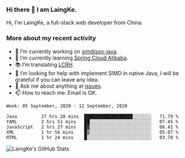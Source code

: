 ### Hi there 👋 I am LaingKe.

Hi, I'm LaingKe, a full-stack web developer from China.

### More about my recent activity

- 🔭 I’m currently working on [simdjson-java](https://github.com/laingke/simdjson-java).
- 🌱 I’m currently learning [Spring Cloud Alibaba](https://github.com/alibaba/spring-cloud-alibaba).
- :books: I’m translating [LCRH](https://github.com/LCTT/LCRH).
- 🤔 I’m looking for help with implement SIMD in native Java, I will be grateful if you can leave any idea.
- 💬 Ask me about anything at [issues](https://github.com/laingke/laingke/issues).
- 📫 How to reach me: Email is OK.

<!--START_SECTION:waka-->
```text
Week: 05 September, 2020 - 12 September, 2020

Java         27 hrs 28 mins  ██████████████████░░░░░░░   71.79 % 
YAML         2 hrs 51 mins   ██░░░░░░░░░░░░░░░░░░░░░░░   07.45 % 
JavaScript   2 hrs 27 mins   █▓░░░░░░░░░░░░░░░░░░░░░░░   06.41 % 
XML          1 hr 56 mins    █▒░░░░░░░░░░░░░░░░░░░░░░░   05.07 % 
HTML         1 hr 24 mins    █░░░░░░░░░░░░░░░░░░░░░░░░   03.70 % 
```
<!--END_SECTION:waka-->

![LaingKe's GitHub Stats](https://github-readme-stats.vercel.app/api?username=laingke&show_icons=true&theme=nightowl&count_private=true)
